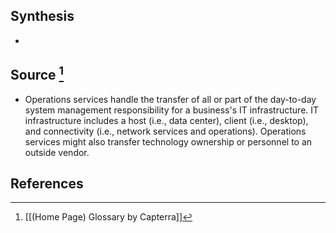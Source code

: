 ## Synthesis
- 
## Source [^1]
- Operations services handle the transfer of all or part of the day-to-day system management responsibility for a business's IT infrastructure. IT infrastructure includes a host (i.e., data center), client (i.e., desktop), and connectivity (i.e., network services and operations). Operations services might also transfer technology ownership or personnel to an outside vendor.
## References

[^1]: [[(Home Page) Glossary by Capterra]]